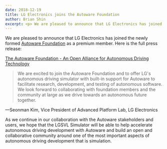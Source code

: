 ```yaml
---
date: 2018-12-19
title: LG Electronics joins the Autoware Foundation
author: Brian Shin
excerpt: <p> We are pleased to announce that LG Electronics has joined the newly formed Autoware Foundation as a premium member. Here is the full press release:</p>
---
```


We are pleased to announce that LG Electronics has joined the newly formed [Autoware Foundation](https://autoware.org) as a premium member. Here is the full press release:

[The Autoware Foundation - An Open Alliance for Autonomous Driving Technology](https://www.prnewswire.com/news-releases/the-autoware-foundation---an-open-alliance-for-autonomous-driving-technology-300763934.html)

> We are excited to join the Autoware Foundation and to offer LG's autonomous driving simulator with built-in support for Autoware to facilitate research, development, and testing of autonomous software. We look forward to collaborating with foundation members and the community at large as we drive towards an autonomous future together.  

—Seonman Kim, Vice President of Advanced Platform Lab, LG Electronics

As we continue in our collaboration with the Autoware stakeholders and users, we hope that the LGSVL Simulator will be able to help accelerate autonomous driving development with Autoware and build an open and collaborative community around one of the most important aspects of autonomous driving development that is simulation.
